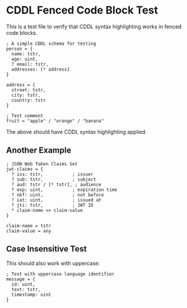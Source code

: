 # CDDL Fenced Code Block Test

This is a test file to verify that CDDL syntax highlighting works in fenced code blocks.

```cddl
; A simple CDDL schema for testing
person = {
  name: tstr,
  age: uint,
  ? email: tstr,
  addresses: [* address]
}

address = {
  street: tstr,
  city: tstr,
  country: tstr
}

; Test comment
fruit = "apple" / "orange" / "banana"
```

The above should have CDDL syntax highlighting applied.

## Another Example

```cddl
; JSON Web Token Claims Set
jwt-claims = {
  ? iss: tstr,           ; issuer
  ? sub: tstr,           ; subject  
  ? aud: tstr / [* tstr], ; audience
  ? exp: uint,           ; expiration time
  ? nbf: uint,           ; not before
  ? iat: uint,           ; issued at
  ? jti: tstr,           ; JWT ID
  * claim-name => claim-value
}

claim-name = tstr
claim-value = any
```

## Case Insensitive Test

This should also work with uppercase:

```CDDL
; Test with uppercase language identifier
message = {
  id: uint,
  text: tstr,
  timestamp: uint
}
```
